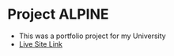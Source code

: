 # Project ALPINE
- This was a portfolio project for my University
- [Live Site Link](https://hs-nahin.github.io/project-a/)
